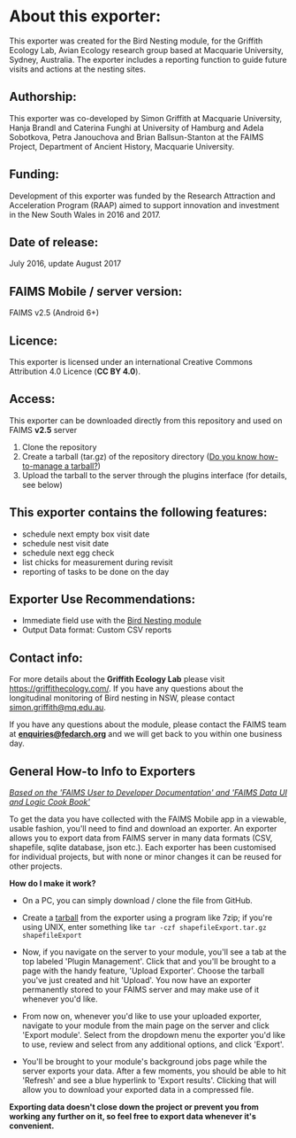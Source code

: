 # About this exporter:
This exporter was created for the Bird Nesting module, for the Griffith Ecology Lab, Avian Ecology research group based at Macquarie University, Sydney, Australia. The exporter includes a reporting function to guide future visits and actions at the nesting sites.

## Authorship:
This exporter was co-developed by Simon Griffith at Macquarie University, Hanja Brandl and Caterina Funghi at University of Hamburg and Adela Sobotkova, Petra Janouchova and Brian Ballsun-Stanton at the FAIMS Project, Department of Ancient History, Macquarie University.

## Funding:
Development of this exporter was funded by the Research Attraction and Acceleration Program (RAAP) aimed to support innovation and investment in the New South Wales in 2016 and 2017.


## Date of release:
July 2016, update August 2017

## FAIMS Mobile / server version:
FAIMS v2.5 (Android 6+)

## Licence:
This exporter is licensed under an international Creative Commons Attribution 4.0 Licence (**CC BY 4.0**).


## Access:
This exporter can be downloaded directly from this repository and used on FAIMS **v2.5** server 
1. Clone the repository
1. Create a tarball (tar.gz) of the repository directory ([Do you know how-to-manage a tarball?](https://faimsproject.atlassian.net/wiki/spaces/MobileUser/pages/54984712/How+to+manage+a+tarball+archive))
1. Upload the tarball to the server through the plugins interface (for details, see below)

## This exporter contains the following features:
* schedule next empty box visit date
* schedule nest visit date
* schedule next egg check
* list chicks for measurement during revisit
* reporting of tasks to be done on the day

## Exporter Use Recommendations:
* Immediate field use with the [Bird Nesting module](https://github.com/FAIMS/bird-nesting)
* Output Data format: Custom CSV reports

## Contact info:
For more details about the **Griffith Ecology Lab** please visit https://griffithecology.com/. If you have any questions about the longitudinal monitoring of Bird nesting in NSW, please contact simon.griffith@mq.edu.au.

If you have any questions about the module, please contact the FAIMS team at **enquiries@fedarch.org** and we will get back to you within one business day.

## General How-to Info to Exporters 
[*Based on the 'FAIMS User to Developer Documentation' and 'FAIMS Data UI and Logic Cook Book'*](https://www.fedarch.org/support/#3)

To get the data you have collected with the FAIMS Mobile app in a viewable, usable fashion, you'll need to find and download an exporter. An exporter allows you to export data from FAIMS server in many data formats (CSV, shapefile, sqlite database, json etc.). Each exporter has been customised for individual projects, but with none or minor changes it can be reused for other projects.

**How do I make it work?**
* On a PC, you can simply download / clone the file from GitHub. 

* Create a [tarball](https://faimsproject.atlassian.net/wiki/spaces/MobileUser/pages/54984712/How+to+manage+a+tarball+archive) from the exporter using a program like 7zip; if you're using UNIX, enter something like `tar -czf shapefileExport.tar.gz shapefileExport` 

* Now, if you navigate on the server to your module, you'll see a tab at the top labeled 'Plugin Management'. Click that and you'll be brought to a page with the handy feature, 'Upload Exporter'. Choose the tarball you've just created and hit 'Upload'. You now have an exporter permanently stored to your FAIMS server and may make use of it whenever you'd like.

* From now on, whenever you'd like to use your uploaded exporter, navigate to your module from the main page on the server and click 'Export module'. Select from the dropdown menu the exporter you'd like to use, review and select from any additional options, and click 'Export'.

* You'll be brought to your module's background jobs page while the server exports your data. After a few moments, you should be able to hit 'Refresh' and see a blue hyperlink to 'Export results'. Clicking that will allow you to download your exported data in a compressed file.

**Exporting data doesn't close down the project or prevent you from working any further on it, so feel free to export data whenever it's convenient.**

